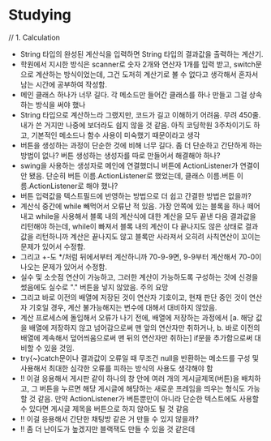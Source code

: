# Studying
// 1. Calculation
  - String 타입의 완성된 계산식을 입력하면 String 타입의 결과값을 출력하는 계산기.
  - 학원에서 지시한 방식은 scanner로 숫자 2개와 연산자 1개를 입력 받고, switch문으로 계산하는 방식이었는데, 그건 도저히 계산기로 볼 수 없다고 생각해서 혼자서 남는 시간에 공부하여 작성함.
  - 메인 클래스 하나가 너무 길다. 각 메소드만 들어간 클래스를 하나 만들고 그걸 상속하는 방식을 써야 했나
  - String 타입으로 계산하느라 그랬지만, 코드가 길고 이해하기 어려움. 무려 450줄. 내가 쓴 거지만 나중에 보더라도 쉽지 않을 것 같음. 아직 코딩학원 3주차이기도 하고, 기본적인 메소드나 함수 사용이 미숙했기 때문이라고 생각
  - 버튼을 생성하는 과정이 단순한 것에 비해 너무 길다. 좀 더 단순하고 간단하게 하는 방법이 없나? 버튼 생성하는 생성자를 따로 만들어서 해결해야 하나?
  - swing을 사용하는 생성자로 메인에 연결했더니 버튼에 ActionListener가 연결이 안 됐음. 단순히 버튼 이름.ActionListener로 했었는데, 클래스 이름.버튼 이름.ActionListener로 해야 했나?
  - 버튼 입력값을 텍스트필드에 반영하는 방법으로 더 쉽고 간결한 방법은 없을까?
  - 계산식 중간에 while 빼먹어서 오류난 적 있음. 가장 안쪽에 있는 블록을 하나 떼어내고 while을 사용해서 블록 내의 계산식에 대한 계산을 모두 끝낸 다음 결과값을 리턴해야 하는데, while이 빠져서 블록 내의 계산이 다 끝나지도 않은 상태로 결과값을 리턴하니까 계산은 끝나지도 않고 블록만 사라져서 오히려 사칙연산이 꼬이는 문제가 있어서 수정함.
  - 그리고 +-도 */처럼 뒤에서부터 계산하니까 70-9-9면, 9-9부터 계산해서 70-0이 나오는 문제가 있어서 수정함.
  - 실수 및 소숫점 연산이 가능하고, 그러한 계산이 가능하도록 구성하는 것에 신경을 썼음에도 실수로 "." 버튼을 넣지 않았음. 주의 요망
  - 그리고 바로 이전의 배열에 저장된 것이 연산자 기호이고, 현재 판단 중인 것이 연산자 기호일 경우, 계산 불가능해지는 변수에 대해서 대비하지 않았음.
  - 계산 프로세스에 돌입해서 오류가 나기 전에, 배열에 저장하는 과정에서 [a. 해당 값을 배열에 저장하지 않고 넘어감으로써 맨 앞의 연산자만 취하거나, b. 바로 이전의 배열에 계속해서 덮어씌움으로써 맨 뒤의 연산자만 취하는] if문을 추가함으로써 대비할 수 있을 것임.
  - try{~}catch문이나 결과값이 오류일 때 무조건 null을 반환하는 메소드를 구성 및 사용해서 최대한 심각한 오류를 피하는 방식의 사용도 생각해야 함
  - !! 이걸 응용해서 게시판 같이 하나의 창 안에 여러 개의 게시글제목(버튼)을 배치하고, 그 버튼을 누르면 해당 게시글에 해당하는 새로운 프레임을 띄우는 형식도 가능할 것 같음. 만약 ActionListener가 버튼뿐만이 아니라 단순한 텍스트에도 사용할 수 있다면 게시글 제목을 버튼으로 하지 않아도 될 것 같음
  - !! 이걸 응용해서 간단한 채팅방 같은 거 만들 수 있지 않을까?
  - !! 좀 더 난이도가 높겠지만 블랙잭도 만들 수 있을 것 같은데
  

